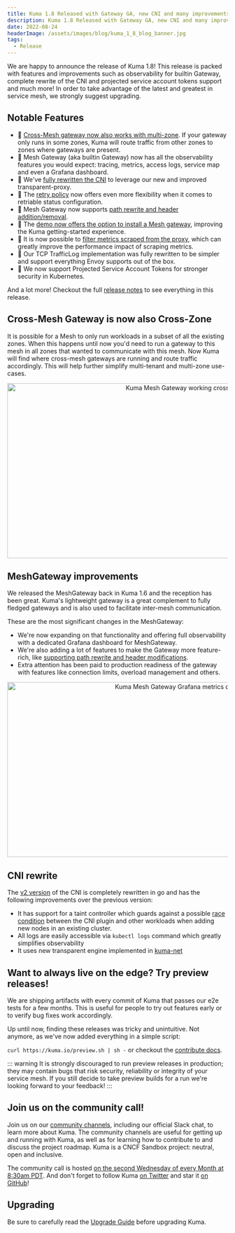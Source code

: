 ```yaml
---
title: Kuma 1.8 Released with Gateway GA, new CNI and many improvements!
description: Kuma 1.8 Released with Gateway GA, new CNI and many improvements!
date: 2022-08-24
headerImage: /assets/images/blog/kuma_1_8_blog_banner.jpg
tags:
  - Release
---
```


We are happy to announce the release of Kuma 1.8!
This release is packed with features and improvements such as observability for builtin Gateway, complete rewrite of the CNI and projected service account tokens support and much more!
In order to take advantage of the latest and greatest in service mesh, we strongly suggest upgrading.

## Notable Features

* 🚀 [Cross-Mesh gateway now also works with multi-zone](#cross-mesh-gateway-is-now-also-cross-zone). If your gateway only runs in some zones, Kuma will route traffic from other zones to zones where gateways are present.
* 🚀 Mesh Gateway (aka builtin Gateway) now has all the observability features you would expect: tracing, metrics, access logs, service map and even a Grafana dashboard.
* 🚀 We've [fully rewritten the CNI](#cni-rewrite) to leverage our new and improved transparent-proxy.
* 🚀 The [retry policy](https://kuma.io/docs/1.8.x/policies/retry) now offers even more flexibility when it comes to retriable status configuration.
* 🚀 Mesh Gateway now supports [path rewrite and header addition/removal](https://kuma.io/docs/1.8.x/policies/mesh-gateway-route/#filters).
* 🚀 The [demo now offers the option to install a Mesh gateway](https://kuma.io/docs/1.8.x/quickstart/kubernetes/#builtin-gateways), improving the Kuma getting-started experience.
* 🚀 It is now possible to [filter metrics scraped from the proxy](https://kuma.io/docs/1.8.x/policies/traffic-metrics/#filter-envoy-metrics), which can greatly improve the performance impact of scraping metrics.
* 🚀 Our TCP TrafficLog implementation was fully rewritten to be simpler and support everything Envoy supports out of the box.
* 🚀 We now support Projected Service Account Tokens for stronger security in Kubernetes.

And a lot more! Checkout the full [release notes](https://github.com/kumahq/kuma/releases/tag/1.8.0) to see everything in this release.

## Cross-Mesh Gateway is now also Cross-Zone

It is possible for a Mesh to only run workloads in a subset of all the existing zones.
When this happens until now you'd need to run a gateway to this mesh in all zones that wanted to communicate with this mesh.
Now Kuma will find where cross-mesh gateways are running and route traffic accordingly.
This will help further simplify multi-tenant and multi-zone use-cases.

<center>
<img src="/assets/images/diagrams/gslides/kuma_cross_zone_gateway.svg" alt="Kuma Mesh Gateway working cross Zone" width=800px height=400px />
</center>

## MeshGateway improvements

We released the MeshGateway back in Kuma 1.6 and the reception has been great. Kuma's lightweight gateway is a great complement to fully fledged gateways and is also used to facilitate inter-mesh communication.

These are the most significant changes in the MeshGateway:
* We're now expanding on that functionality and offering full observability with a dedicated Grafana dashboard for MeshGateway.
* We're also adding a lot of features to make the Gateway more feature-rich, like [supporting path rewrite and header modifications](https://kuma.io/docs/1.8.x/policies/mesh-gateway-route/#filters).
* Extra attention has been paid to production readiness of the gateway with features like connection limits, overload management and others.

<center>
<img src="/assets/images/docs/grafana_dashboard_gateway.png" alt="Kuma Mesh Gateway Grafana metrics dashboard" width=800px height=400px />
</center>

## CNI rewrite

The [v2 version](https://kuma.io/docs/1.8.x/networking/cni/#kuma-cni-v2) of the CNI is completely rewritten in go and has the following improvements over the previous version:

* It has support for a taint controller which guards against a possible [race condition](https://github.com/kumahq/kuma/issues/4560) between the CNI plugin and other workloads when adding new nodes in an existing cluster.
* All logs are easily accessible via `kubectl logs` command which greatly simplifies observability
* It uses new transparent engine implemented in [kuma-net](https://github.com/kumahq/kuma-net)
## Want to always live on the edge? Try preview releases!

We are shipping artifacts with every commit of Kuma that passes our e2e tests for a few months.
This is useful for people to try out features early or to verify bug fixes work accordingly.

Up until now, finding these releases was tricky and unintuitive. Not anymore, as we've now added everything in a simple script:

`curl https://kuma.io/preview.sh | sh -` or checkout the [contribute docs](https://kuma.io/docs/dev/contribute/introduction).

::: warning
It is strongly discouraged to run preview releases in production; they may contain bugs that risk security, reliability or integrity of your service mesh.
If you still decide to take preview builds for a run we're looking forward to your feedback!
:::
## Join us on the community call!

Join us on our [community channels](https://kuma.io/community/), including our official Slack chat, to learn more about Kuma.
The community channels are useful for getting up and running with Kuma, as well as for learning how to contribute to and discuss the project roadmap.
Kuma is a CNCF Sandbox project: neutral, open and inclusive.

The community call is hosted [on the second Wednesday of every Month at 8:30am PDT](https://kuma.io/community/).
And don't forget to follow Kuma [on Twitter](https://twitter.com/kumamesh) and star it [on GitHub](https://github.com/kumahq/kuma)!

## Upgrading

Be sure to carefully read the [Upgrade Guide](https://github.com/kumahq/kuma/blob/master/UPGRADE.md) before upgrading Kuma.
